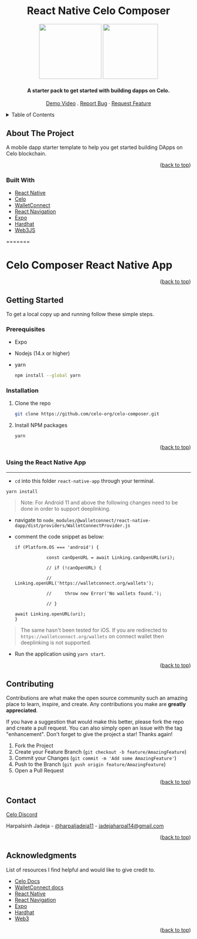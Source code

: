 <div id="top"></div>
<h1 align="center">React Native Celo Composer</h1>

<p float="right" align="middle">
<img width="170" height="150" src="https://upload.wikimedia.org/wikipedia/commons/thumb/a/a7/React-icon.svg/539px-React-icon.svg.png" />
<img width="150" height="150" src="https://cryptologos.cc/logos/celo-celo-logo.png" />
</p>

<h4 align="center">A starter pack to get started with building dapps on Celo.</h4>

<p align="middle">
<a href="https://www.youtube.com/watch?v=iqXBkLkxZoU">Demo Video</a>
.
<a href="https://github.com/celo-org/celo-composer/issues">Report Bug</a>
·
<a href="https://github.com/celo-org/celo-composer/issues">Request Feature</a>
</p>

<details>
  <summary>Table of Contents</summary>
  <ol>
    <li>
      <a href="#about-the-project">About The Project</a>
      <ul>
        <li><a href="#built-with">Built With</a></li>
      </ul>
    </li>
    <li>
      <a href="#getting-started">Getting Started</a>
      <ul>
        <li><a href="#prerequisites">Prerequisites</a></li>
        <li><a href="#installation">Installation</a></li>
      </ul>
    </li>
    <li><a href="#usage">Usage</a></li>
    <li><a href="#contributing">Contributing</a></li>
    <li><a href="#contact">Contact</a></li>
    <li><a href="#acknowledgments">Acknowledgments</a></li>
  </ol>
</details>

## About The Project

A mobile dapp starter template to help you get started building DApps on Celo blockchain.

<p align="right">(<a href="#top">back to top</a>)</p>

### Built With

-   [React Native](https://reactnative.dev/)
-   [Celo](https://docs.celo.org/)
-   [WalletConnect](https://docs.walletconnect.com/quick-start/dapps/react-native)
-   [React Navigation](https://reactnavigation.org/docs/getting-started/)
-   [Expo](https://docs.expo.dev/)
-   [Hardhat](https://hardhat.org/getting-started/)
-   [Web3JS](https://web3js.readthedocs.io/en/v1.7.3/)

=======

# Celo Composer React Native App

<p align="right">(<a href="#top">back to top</a>)</p>

## Getting Started

To get a local copy up and running follow these simple steps.

### Prerequisites

- Expo
- Nodejs (14.x or higher)
- yarn

    ```sh
    npm install --global yarn
    ```

### Installation

1. Clone the repo

    ```sh
    git clone https://github.com/celo-org/celo-composer.git
    ```

2. Install NPM packages

    ```sh
    yarn
    ```

<p align="right">(<a href="#top">back to top</a>)</p>

<!-- USAGE EXAMPLES -->

### Using the React Native App

---

-   `cd` into this folder `react-native-app` through your terminal.

```sh
yarn install
```

> Note: For Android 11 and above the following changes need to be done in order to support deeplinking.

-   navigate to `node_modules/@walletconnect/react-native-dapp/dist/providers/WalletConnectProvider.js`

-   comment the code snippet as below:

    ```
    if (Platform.OS === 'android') {

                const canOpenURL = await Linking.canOpenURL(uri);

                // if (!canOpenURL) {

                // Linking.openURL('https://walletconnect.org/wallets');

                //     throw new Error('No wallets found.');

                // }

    await Linking.openURL(uri);
    }
    ```

> The same hasn't been tested for iOS. If you are redirected to `https://walletconnect.org/wallets` on connect wallet then deeplinking is not supported.

-   Run the application using `yarn start`.
<p align="right">(<a href="#top">back to top</a>)</p>

<!-- CONTRIBUTING -->

## Contributing

Contributions are what make the open source community such an amazing place to learn, inspire, and create. Any contributions you make are **greatly appreciated**.

If you have a suggestion that would make this better, please fork the repo and create a pull request. You can also simply open an issue with the tag "enhancement".
Don't forget to give the project a star! Thanks again!

1. Fork the Project
2. Create your Feature Branch (`git checkout -b feature/AmazingFeature`)
3. Commit your Changes (`git commit -m 'Add some AmazingFeature'`)
4. Push to the Branch (`git push origin feature/AmazingFeature`)
5. Open a Pull Request

<p align="right">(<a href="#top">back to top</a>)</p>

## Contact

[Celo Discord](https://discord.com/invite/6yWMkgM)

Harpalsinh Jadeja - [@harpaljadeja11](https://twitter.com/harpaljadeja11) - jadejaharpal14@gmail.com

<p align="right">(<a href="#top">back to top</a>)</p>

## Acknowledgments

List of resources I find helpful and would like to give credit to.

-   [Celo Docs](https://docs.celo.org/)
-   [WalletConnect docs](https://docs.walletconnect.com/quick-start/dapps/react-native)
-   [React Native](https://reactnative.dev/docs/components-and-apis)
-   [React Navigation](https://reactnavigation.org/docs/getting-started/)
-   [Expo](https://docs.expo.dev/)
-   [Hardhat](https://hardhat.org/getting-started/)
-   [Web3](https://web3js.readthedocs.io/en/v1.7.3/)

<p align="right">(<a href="#top">back to top</a>)</p>
